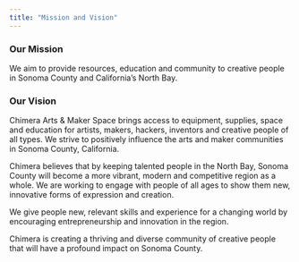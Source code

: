 ```yaml
---
title: "Mission and Vision"
---
```



### Our Mission

We aim to provide resources, education and community to creative people in Sonoma County and California’s North Bay.


### Our Vision

Chimera Arts & Maker Space brings access to equipment, supplies, space and education for artists, makers, hackers, inventors and creative people of all types. We strive to positively influence the arts and maker communities in Sonoma County, California.

Chimera believes that by keeping talented people in the North Bay, Sonoma County will become a more vibrant, modern and competitive region as a whole. We are working to engage with people of all ages to show them new, innovative forms of expression and creation.

We give people new, relevant skills and experience for a changing world by encouraging entrepreneurship and innovation in the region.

Chimera is creating a thriving and diverse community of creative people that will have a profound impact on Sonoma County.
